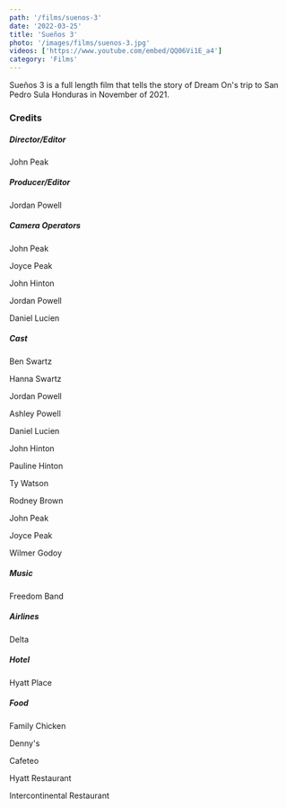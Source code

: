 ```yaml
---
path: '/films/suenos-3'
date: '2022-03-25'
title: 'Sueños 3'
photo: '/images/films/suenos-3.jpg'
videos: ['https://www.youtube.com/embed/QQ06Vi1E_a4']
category: 'Films'
---
```


Sueños 3 is a full length film that tells the story of Dream On's trip to San Pedro Sula Honduras in November of 2021.

<h3>Credits</h3>

<h5>Director/Editor</h5>
<p>John Peak</p>

<h5>Producer/Editor</h5>
<p>Jordan Powell</p>

<h5>Camera Operators</h5>
<p>John Peak</p>
<p>Joyce Peak</p>
<p>John Hinton</p>
<p>Jordan Powell</p>
<p>Daniel Lucien</p>

<h5>Cast</h5>
<p>Ben Swartz</p>
<p>Hanna Swartz</p>
<p>Jordan Powell</p>
<p>Ashley Powell</p>
<p>Daniel Lucien</p>
<p>John Hinton</p>
<p>Pauline Hinton</p>
<p>Ty Watson</p>
<p>Rodney Brown</p>
<p>John Peak</p>
<p>Joyce Peak</p>
<p>Wilmer Godoy</p>

<h5>Music</h5>
<p>Freedom Band</p>

<h5>Airlines</h5>
<p>Delta<p>

<h5>Hotel</h5>
<p>Hyatt Place</p>

<h5>Food</h5>
<p>Family Chicken</p>
<p>Denny's</p>
<p>Cafeteo</p>
<p>Hyatt Restaurant</p>
<p>Intercontinental Restaurant</p>
